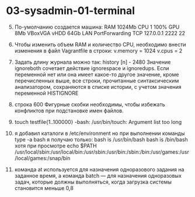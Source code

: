 # 03-sysadmin-01-terminal
5. По-умолчанию создается машина:
RAM 1024Mb
CPU 1 100%
GPU 8Mb VBoxVGA
vHDD 64Gb
LAN PortForwarding TCP 127.0.0.1 2222 22

6. Чтобы изменить объем RAM и количество CPU, необходимо внести изменения в файл Vagrantfile в строки:
  v.memory = 1024
  v.cpus = 2

8. Задать длину журнала можно так:
history [n] - 2480
Значение ignoreboth сочетает действие ignorespace и ignoredups. Если переменной нет или она имеет какое-то другое значение, кроме перечисленных выше, все строки, прочитанные синтаксическим анализатором, сохраняются в списке истории, с учетом значения переменной HISTIGNORE

9. строка 600
Фигурные скобки необходимы, чтобы избежать конфликтов при подстановке имен файлов. 

10. touch testfile{1..100000}
-bash: /usr/bin/touch: Argument list too long

11. я добавил каталоги в /etc/environment
но при выполнении команды type -a bash я получаю только:
bash is /usr/bin/bash
bash is /bin/bash
хотя при просмотре 
echo $PATH
/usr/local/sbin:/usr/local/bin:/usr/sbin:/usr/bin:/sbin:/bin:/usr/games:/usr/local/games:/snap/bin
13. команда at используется для назначения одноразового задания на заданное время, а команда batch — для назначения одноразовых задач, которые должны выполняться, когда загрузка системы становится меньше 0,8
